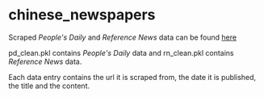 # chinese_newspapers

Scraped _People's Daily_ and _Reference News_ data can be found [here](https://drive.google.com/drive/folders/1CtqAe6I143pcNwyPEwuoBSdGPVI2plrI?usp=sharing)  

pd_clean.pkl contains _People's Daily_ data and rn_clean.pkl contains _Reference News_ data.

Each data entry contains the url it is scraped from, the date it is published, the title and the content.
